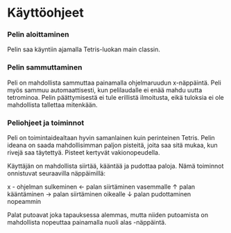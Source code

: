 # Käyttöohjeet

### Pelin aloittaminen
Pelin saa käyntiin ajamalla Tetris-luokan main classin. 

### Pelin sammuttaminen
Peli on mahdollista sammuttaa painamalla ohjelmaruudun x-näppäintä. Peli myös sammuu automaattisesti, kun pelilaudalle ei enää mahdu uutta tetrominoa. Pelin päättymisestä ei tule erillistä ilmoitusta, eikä tuloksia ei ole mahdollista tallettaa mitenkään.

### Peliohjeet ja toiminnot
Peli on toimintaidealtaan hyvin samanlainen kuin perinteinen Tetris. Pelin ideana on saada mahdollisimman paljon pisteitä, joita saa sitä mukaa, kun rivejä saa täytettyä. Pisteet kertyvät vakionopeudella.

Käyttäjän on mahdollista siirtää, kääntää ja pudottaa paloja. Nämä toiminnot onnistuvat seuraavilla näppäimillä:

x - ohjelman sulkeminen
← palan siirtäminen vasemmalle
↑ palan kääntäminen
→ palan siirtäminen oikealle
↓ palan pudottaminen nopeammin

Palat putoavat joka tapauksessa alemmas, mutta niiden putoamista on mahdollista nopeuttaa painamalla nuoli alas -näppäintä. 
